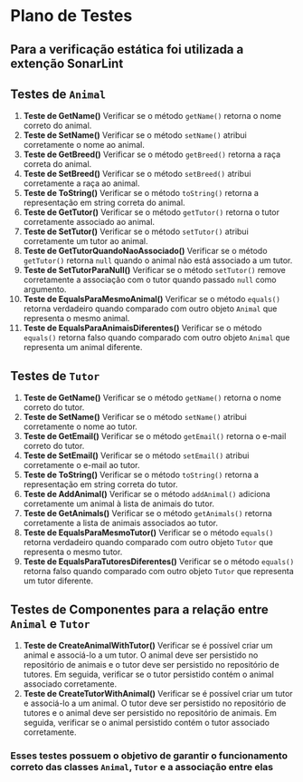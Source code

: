 # Plano de Testes

## Para a verificação estática foi utilizada a extenção SonarLint

## Testes de `Animal`

1. **Teste de GetName()**
   Verificar se o método `getName()` retorna o nome correto do animal.
2. **Teste de SetName()**
   Verificar se o método `setName()` atribui corretamente o nome ao animal.
3. **Teste de GetBreed()**
   Verificar se o método `getBreed()` retorna a raça correta do animal.
4. **Teste de SetBreed()**
   Verificar se o método `setBreed()` atribui corretamente a raça ao animal.
5. **Teste de ToString()**
   Verificar se o método `toString()` retorna a representação em string correta do animal.
6. **Teste de GetTutor()**
   Verificar se o método `getTutor()` retorna o tutor corretamente associado ao animal.
7. **Teste de SetTutor()**
   Verificar se o método `setTutor()` atribui corretamente um tutor ao animal.
8. **Teste de GetTutorQuandoNaoAssociado()**
   Verificar se o método `getTutor()` retorna `null` quando o animal não está associado a um tutor.
9. **Teste de SetTutorParaNull()**
   Verificar se o método `setTutor()` remove corretamente a associação com o tutor quando passado `null` como argumento.
10. **Teste de EqualsParaMesmoAnimal()**
   Verificar se o método `equals()` retorna verdadeiro quando comparado com outro objeto `Animal` que representa o mesmo animal.
11. **Teste de EqualsParaAnimaisDiferentes()**
    Verificar se o método `equals()` retorna falso quando comparado com outro objeto `Animal` que representa um animal diferente.

## Testes de `Tutor`

1. **Teste de GetName()**
   Verificar se o método `getName()` retorna o nome correto do tutor.
2. **Teste de SetName()**
   Verificar se o método `setName()` atribui corretamente o nome ao tutor.
3. **Teste de GetEmail()**
   Verificar se o método `getEmail()` retorna o e-mail correto do tutor.
4. **Teste de SetEmail()**
   Verificar se o método `setEmail()` atribui corretamente o e-mail ao tutor.
5. **Teste de ToString()**
   Verificar se o método `toString()` retorna a representação em string correta do tutor.
6. **Teste de AddAnimal()**
   Verificar se o método `addAnimal()` adiciona corretamente um animal à lista de animais do tutor.
7. **Teste de GetAnimals()**
   Verificar se o método `getAnimals()` retorna corretamente a lista de animais associados ao tutor.
8. **Teste de EqualsParaMesmoTutor()**
   Verificar se o método `equals()` retorna verdadeiro quando comparado com outro objeto `Tutor` que representa o mesmo tutor.
9. **Teste de EqualsParaTutoresDiferentes()**
   Verificar se o método `equals()` retorna falso quando comparado com outro objeto `Tutor` que representa um tutor diferente.

## Testes de Componentes para a relação entre `Animal` e `Tutor`

1. **Teste de CreateAnimalWithTutor()**
   Verificar se é possível criar um animal e associá-lo a um tutor. O animal deve ser persistido no repositório de animais e o tutor deve ser persistido no repositório de tutores. Em seguida, verificar se o tutor persistido contém o animal associado corretamente.
2. **Teste de CreateTutorWithAnimal()**
   Verificar se é possível criar um tutor e associá-lo a um animal. O tutor deve ser persistido no repositório de tutores e o animal deve ser persistido no repositório de animais. Em seguida, verificar se o animal persistido contém o tutor associado corretamente.

### Esses testes possuem o objetivo de garantir o funcionamento correto das classes `Animal`, `Tutor` e a associação entre elas
